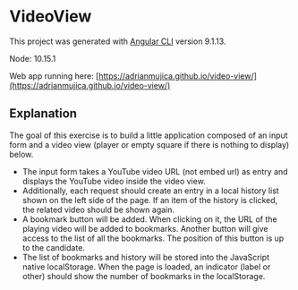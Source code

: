 # VideoView

This project was generated with [Angular CLI](https://github.com/angular/angular-cli) version 9.1.13.

Node: 10.15.1

Web app running here: [https://adrianmujica.github.io/video-view/](https://adrianmujica.github.io/video-view/)

## Explanation

The goal of this exercise is to build a little application composed of an input form and a video view (player or empty square if there is nothing to display) below. 

- The input form takes a YouTube video URL (not embed url) as entry and displays the YouTube video inside the video view. 
- Additionally, each request should create an entry in a local history list shown on the left side of 
    the page. If an item of the history is clicked, the related video should be shown again. 
- A bookmark button will be added. When clicking on it, the URL of the playing video will be added to bookmarks. Another button will give access to the list of all the bookmarks. The position of this button is up to the candidate.
- The list of bookmarks and history will be stored into the JavaScript native localStorage. When the page is loaded, an indicator (label or other) should show the number of bookmarks in the localStorage.
